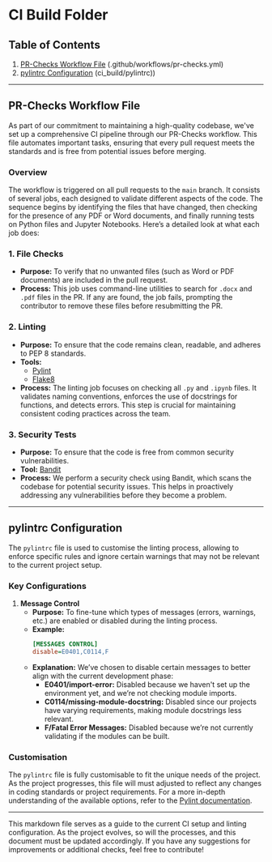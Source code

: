 # CI Build Folder

## Table of Contents
1. [PR-Checks Workflow File](#workflow-file) (.github/workflows/pr-checks.yml)
2. [pylintrc Configuration](#pylintrc-configuration) (ci_build/pylintrc))

---

## PR-Checks Workflow File

As part of our commitment to maintaining a high-quality codebase, we've set up a comprehensive CI pipeline through our PR-Checks workflow. This file automates important tasks, ensuring that every pull request meets the standards and is free from potential issues before merging.

### Overview

The workflow is triggered on all pull requests to the `main` branch. It consists of several jobs, each designed to validate different aspects of the code. The sequence begins by identifying the files that have changed, then checking for the presence of any PDF or Word documents, and finally running tests on Python files and Jupyter Notebooks. Here’s a detailed look at what each job does:

### 1. **File Checks**
   - **Purpose:** To verify that no unwanted files (such as Word or PDF documents) are included in the pull request.
   - **Process:** This job uses command-line utilities to search for `.docx` and `.pdf` files in the PR. If any are found, the job fails, prompting the contributor to remove these files before resubmitting the PR.

### 2. **Linting**
   - **Purpose:** To ensure that the code remains clean, readable, and adheres to PEP 8 standards.
   - **Tools:** 
     - [Pylint](https://www.pylint.org/)
     - [Flake8](https://flake8.pycqa.org/en/latest/)
   - **Process:** The linting job focuses on checking all `.py` and `.ipynb` files. It validates naming conventions, enforces the use of docstrings for functions, and detects errors. This step is crucial for maintaining consistent coding practices across the team.

### 3. **Security Tests**
   - **Purpose:** To ensure that the code is free from common security vulnerabilities.
   - **Tool:** [Bandit](https://bandit.readthedocs.io/en/latest/)
   - **Process:** We perform a security check using Bandit, which scans the codebase for potential security issues. This helps in proactively addressing any vulnerabilities before they become a problem.

---

## pylintrc Configuration

The `pylintrc` file is used to customise the linting process, allowing to enforce specific rules and ignore certain warnings that may not be relevant to the current project setup.

### Key Configurations

1. **Message Control**
   - **Purpose:** To fine-tune which types of messages (errors, warnings, etc.) are enabled or disabled during the linting process.
   - **Example:**
     ```ini
     [MESSAGES CONTROL]
     disable=E0401,C0114,F
     ```
   - **Explanation:** We’ve chosen to disable certain messages to better align with the current development phase:
     - **E0401/import-error:** Disabled because we haven't set up the environment yet, and we’re not checking module imports.
     - **C0114/missing-module-docstring:** Disabled since our projects have varying requirements, making module docstrings less relevant.
     - **F/Fatal Error Messages:** Disabled because we’re not currently validating if the modules can be built.

### Customisation

The `pylintrc` file is fully customisable to fit the unique needs of the project. As the project progresses, this file will must adjusted to reflect any changes in coding standards or project requirements. For a more in-depth understanding of the available options, refer to the [Pylint documentation](https://pylint.readthedocs.io/en/latest/index.html).

---

This markdown file serves as a guide to the current CI setup and linting configuration. As the project evolves, so will the processes, and this document must be updated accordingly. If you have any suggestions for improvements or additional checks, feel free to contribute!